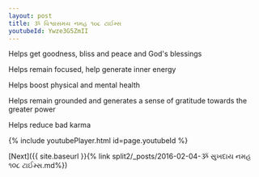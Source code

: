 ```yaml
---
layout: post
title: ૐ વિશ્વાસમય નમહ ૧૦૮ ટાઈમ્સ
youtubeId: Ywze3G5ZmII
---
```

 
 
Helps get goodness, bliss and peace and God's blessings
 
Helps remain focused, help generate inner energy 
 
Helps boost physical and mental health 
 
Helps remain grounded and generates a sense of gratitude towards the greater power 
 
Helps reduce bad karma
 
 
 
 


{% include youtubePlayer.html id=page.youtubeId %}
 
[Next]({{ site.baseurl }}{% link  split2/_posts/2016-02-04-ૐ સુખદાય નમહ ૧૦૮ ટાઈમ્સ.md%})
 
